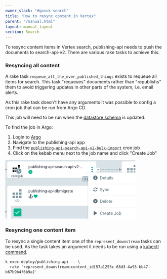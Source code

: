 ```yaml
---
owner_slack: "#govuk-search"
title: "How to resync content in Vertex"
parent: "/manual.html"
layout: manual_layout
section: Search
---
```


To resync content items in Vertex search, publishing-api needs to push the documents to search-api-v2.
There are various rake tasks to achieve this.

### Resyncing all content

A rake task `requeue_all_the_ever_published_things` exists to requeue all items for search.
This task "requeues" documents rather than "republishs" them to avoid triggering updates in other parts of the system, i.e. email alerts.

As this rake task doesn't have any arguments it was possible to config a cron job that can be run from Argo CD.

This job will need to be run when the [datastore schema] is updated.

To find the job in Argo:

1. Login to [Argo]
2. Navigate to the publishing-api app
3. Find the [`publishing-api-search-api-v2-bulk-import`] cron job
4. Click on the kebab menu next to the job name and click "Create Job"

![Image of the bulk import job in Argo CD](images/publishing-api-search-api-v2-bulk-import-in-argo.png)

### Resyncing one content item

To resync a single content item one of the `represent_downstream` tasks can be used. As the task takes an argument it needs to be run using a [kubectl command].

```
k exec deploy/publishing-api -- \
  rake 'represent_downstream:content_id[57a1253c-68d3-4a93-bb47-b67b9b4f6b9a]'
```

[datastore schema]: https://github.com/alphagov/govuk-infrastructure/blob/b1e7f2fb064c875d1905c3847cf0f725dd442433/terraform/deployments/search-api-v2/datastore_schema.tf
[`requeue_all_the_ever_published_things`]: https://github.com/alphagov/publishing-api/blob/676ba553affcd359eb5edffea29b902f13ed91a3/lib/tasks/queue.rake#L61
[Argo]: https://argo.eks.production.govuk.digital/
[`publishing-api-search-api-v2-bulk-import`]: https://github.com/alphagov/govuk-helm-charts/blob/3c861a2038b6eeb78e3c1cca8c6c47596446cb45/charts/app-config/values-production.yaml#L2363
[`represent_downstream`]: https://github.com/alphagov/publishing-api/blob/4106458e7cd07f5db56120f71799b75a0087a26d/lib/tasks/represent_downstream.rake
[kubectl command]: https://docs.publishing.service.gov.uk/kubernetes/cheatsheet.html#run-a-rake-task
